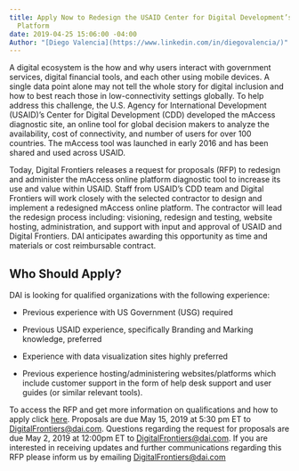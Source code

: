 ```yaml
---
title: Apply Now to Redesign the USAID Center for Digital Development’s mAccess Online
  Platform
date: 2019-04-25 15:06:00 -04:00
Author: "[Diego Valencia](https://www.linkedin.com/in/diegovalencia/)"
---
```


A digital ecosystem is the how and why users interact with government services, digital financial tools, and each other using mobile devices. A single data point alone may not tell the whole story for digital inclusion and how to best reach those in low-connectivity settings globally. To help address this challenge, the U.S. Agency for International Development (USAID)’s Center for Digital Development (CDD) developed the mAccess diagnostic site, an online tool for global decision makers to analyze the availability, cost of connectivity, and number of users for over 100 countries. The mAccess tool was launched in early 2016 and has been shared and used across USAID.

<!--more-->

Today, Digital Frontiers releases a request for proposals (RFP) to redesign and administer the mAccess online platform diagnostic tool to increase its use and value within USAID. Staff from USAID’s CDD team and Digital Frontiers will work closely with the selected contractor to design and implement a redesigned mAccess online platform. The contractor will lead the redesign process including: visioning, redesign and testing, website hosting, administration, and support with input and approval of USAID and Digital Frontiers. DAI anticipates awarding this opportunity as time and materials or cost reimbursable contract.

## Who Should Apply?

DAI is looking for qualified organizations with the following experience:

* Previous experience with US Government (USG) required

* Previous USAID experience, specifically Branding and Marking knowledge, preferred

* Experience with data visualization sites highly preferred

* Previous experience hosting/administering websites/platforms which include customer support in the form of help desk support and user guides (or similar relevant tools).

To access the RFP and get more information on qualifications and how to apply click [here](https://drive.google.com/open?id=1CVAzUpAB4uXIsUNyG_eP72yHQlicjnxP). Proposals are due May 15, 2019 at 5:30 pm ET to [DigitalFrontiers@dai.com](mailto:DigitalFrontiers@dai.com). Questions regarding the request for proposals are due May 2, 2019 at 12:00pm ET to [DigitalFrontiers@dai.com](mailto:DigitalFrontiers@dai.com). If you are interested in receiving updates and further communications regarding this RFP please inform us by emailing [DigitalFrontiers@dai.com ](mailto:DigitalFrontiers@dai.com)